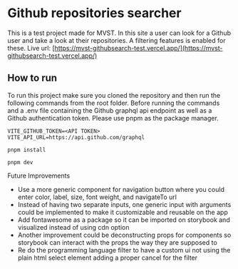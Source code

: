 # Github repositories searcher

This is a test project made for MVST. In this site a user can look for a Github user and take a look at their repositories. A filtering features is enabled for these. Live url: [https://mvst-githubsearch-test.vercel.app/](https://mvst-githubsearch-test.vercel.app/)

## How to run

To run this project make sure you cloned the repository and then run the following commands from the root folder. Before running the commands and a .env file containing the Github graphql api endpoint as well as a Github authentication token. Please use pnpm as the package manager.

```console
VITE_GITHUB_TOKEN=<API TOKEN>
VITE_API_URL=https://api.github.com/graphql
```

```console
pnpm install
```

```console
pnpm dev
```

Future Improvements

- Use a more generic component for navigation button where you could enter color, label, size, font weight, and navigateTo url
- Instead of having two separate inputs, one generic input with arguments could be implemented to make it customizable and reusable on the app
- Add fontawesome as a package so it can be imported on storybook and visualized instead of using cdn option
- Another improvement could be deconstructing props for components so storybook can interact with the props the way they are supposed to
- Re do the programming language filter to have a custom ui not using the plain html select element adding a proper cancel for the filter
